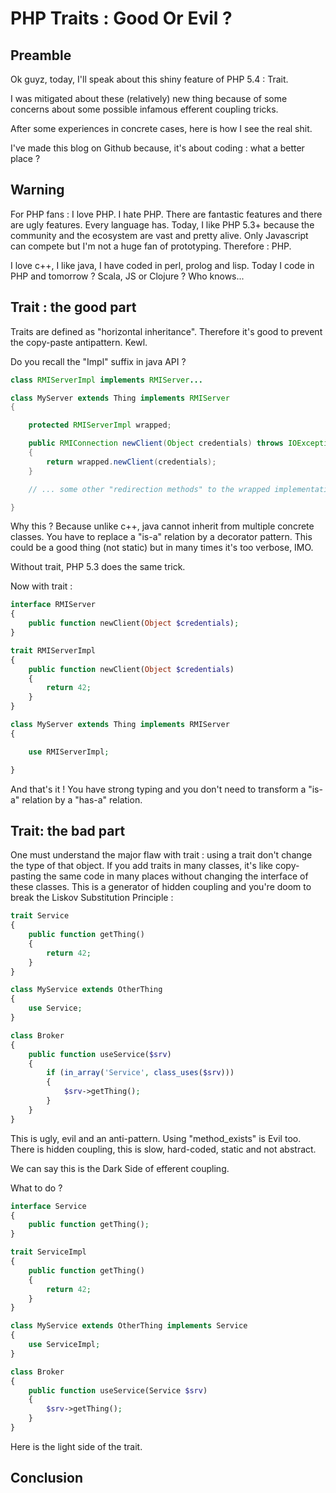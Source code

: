 # PHP Traits : Good Or Evil ?

## Preamble

Ok guyz, today, I'll speak about this shiny feature of PHP 5.4 : Trait.

I was mitigated about these (relatively) new thing because of some concerns
about some possible infamous efferent coupling tricks.

After some experiences in concrete cases, here is how I see the real shit.

I've made this blog on Github because, it's about coding : what a better place ?

## Warning

For PHP fans : I love PHP. I hate PHP. There are fantastic features and there are
ugly features. Every language has. Today, I like PHP 5.3+ because the community
and the ecosystem are vast and pretty alive. Only Javascript can compete but
I'm not a huge fan of prototyping. Therefore : PHP.

I love c++, I like java, I have coded in perl, prolog and lisp. Today I code in PHP and
tomorrow ? Scala, JS or Clojure ? Who knows...

## Trait : the good part

Traits are defined as "horizontal inheritance". Therefore it's good to prevent
the copy-paste antipattern. Kewl.

Do you recall the "Impl" suffix in java API ?

```java
class RMIServerImpl implements RMIServer...

class MyServer extends Thing implements RMIServer
{

    protected RMIServerImpl wrapped;

    public RMIConnection newClient(Object credentials) throws IOException
    {
        return wrapped.newClient(credentials);
    }

    // ... some other "redirection methods" to the wrapped implementation

}
```

Why this ? Because unlike c++, java cannot inherit from multiple concrete classes.
You have to replace a "is-a" relation by a decorator pattern. This could be a good
thing (not static) but in many times it's too verbose, IMO.

Without trait, PHP 5.3 does the same trick.

Now with trait :

```php
interface RMIServer
{
    public function newClient(Object $credentials);
}

trait RMIServerImpl
{
    public function newClient(Object $credentials)
    {
        return 42;
    }
}

class MyServer extends Thing implements RMIServer
{

    use RMIServerImpl;

}
```

And that's it ! You have strong typing and you don't need to transform a "is-a" relation
by a "has-a" relation.

## Trait: the bad part

One must understand the major flaw with trait : using a trait don't
change the type of that object. If you add traits in many classes, it's like
copy-pasting the same code in many places without changing the interface of these
classes. This is a generator of hidden coupling and you're doom to break the Liskov
Substitution Principle :

```php
trait Service
{
    public function getThing()
    {
        return 42;
    }
}

class MyService extends OtherThing
{
    use Service;
}

class Broker
{
    public function useService($srv)
    {
        if (in_array('Service', class_uses($srv)))
        {
            $srv->getThing();
        }
    }
}
```

This is ugly, evil and an anti-pattern. Using "method_exists" is Evil too.
There is hidden coupling, this is slow, hard-coded, static and not abstract.

We can say this is the Dark Side of efferent coupling.

What to do ?

```php
interface Service
{
    public function getThing();
}

trait ServiceImpl
{
    public function getThing()
    {
        return 42;
    }
}

class MyService extends OtherThing implements Service
{
    use ServiceImpl;
}

class Broker
{
    public function useService(Service $srv)
    {
        $srv->getThing();
    }
}
```

Here is the light side of the trait.

## Conclusion